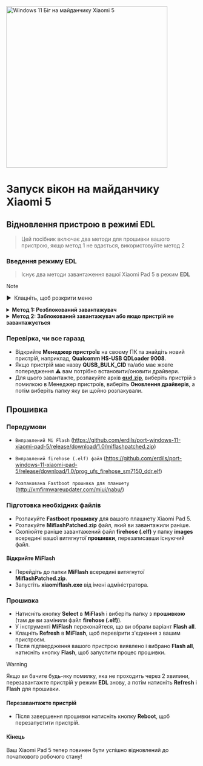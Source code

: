 <img align = "право" src = "https://raw.githubusercontent.com/erdils/port-windows-11-xiaomi-pad-5/main/nabu.png" width = "425" alt = "Windows 11 Біг на майданчику Xiaomi 5 ">

# Запуск вікон на майданчику Xiaomi 5

## Відновлення пристрою в режимі EDL
> Цей посібник включає два методи для прошивки вашого пристрою, якщо метод 1 не вдається, використовуйте метод 2

### Введення режиму EDL
> Існує два методи завантаження вашої Xiaomi Pad 5 в режим **EDL**

> [!Note]
>
> ▶ ️ Клацніть, щоб розкрити меню

<details>
 <summary><strong>Метод 1: Розблокований завантажувач</strong></summary>

> Якщо ваш завантажувач розблокований, просто запустіть наступну команду в режимі **fastboot**:
```cmd
fastboot oem edl
```

</details>

<details>
 <summary><strong>Метод 2: Заблокований завантажувач або якщо пристрій не завантажується</strong></summary>

- Вставте **EDL** кабель у свій пристрій (якщо у вас він є), і натисніть кнопку на кабелі, щоб завантажити планшет у **EDL** режим.
> Кабелі EDL, які можна знайти в Інтернеті повинні включати v2 в назві, наприклад, **Hydra v2 EDL кабель**.
- Крім того, ви можете замкнути **test point** (вимагає відкриття задньої панелі вашого пристрою).

</details>

### Перевірка, чи все гаразд
- Відкрийте **Менеджер пристроїв** на своєму ПК та знайдіть новий пристрій, наприклад, **Qualcomm HS-USB QDLoader 9008**.
- Якщо пристрій має назву **QUSB_BULK_CID** та/або має жовте попередження ⚠ вам потрібно встановити/оновити драйвери.
- Для цього завантажте, розпакуйте архів **[qud.zip](https://github.com/n00b69/woa-betalm/release/download/qfil/qud.zip)**, виберіть пристрій з помилкою в Менеджер пристроїв, виберіть **Оновлення драйверів**, а потім виберіть папку яку ви щойно розпакували.

## Прошивка

### Передумови
- `Виправлений Mi Flash` (https://github.com/erdils/port-windows-11-xiaomi-pad-5/release/download/1.0/miflashpatched.zip)

- `Виправлений firehose (.elf) файл` (https://github.com/erdils/port-windows-11-xiaomi-pad-5/release/download/1.0/prog_ufs_firehose_sm7150_ddr.elf)

- `Розпакована Fastboot прошивка для планшету` (http://xmfirmwareupdater.com/miui/nabu/)

### Підготовка необхідних файлів
- Розпакуйте **Fastboot прошивку** для вашого плашнету Xiaomi Pad 5.
- Розпакуйте **MiflashPatched.zip** файл, який ви завантажили раніше.
- Скопіюйте раніше завантажений файл **firehose (.elf)** у папку **images** всередині вашої витягнутої **прошивки**, перезаписавши існуючий файл.

#### Відкрийте MiFlash
- Перейдіть до папки **MiFlash** всередині витягнутої **MiflashPatched.zip**.
- Запустіть **xiaomiflash.exe** від імені адміністратора.

### Прошивка
- Натисніть кнопку **Select** в **MiFlash** і виберіть папку з **прошивкою** (там де ви замінили файл **firehose (.elf)**).
- У інструменті **MiFlash** переконайтеся, що ви обрали варіант **Flash all**.
- Клацніть **Refresh** в **MiFlash**, щоб перевірити з'єднання з вашим пристроєм.
- Після підтвердження вашого пристрою виявлено і вибрано **Flash all**, натисніть кнопку **Flash**, щоб запустити процес прошивки.

> [!WARNING]
> Якщо ви бачите будь-яку помилку, яка не проходить через 2 хвилини, перезавантажте пристрій у режим **EDL** знову, а потім натисніть **Refresh** і **Flash** для прошивки.

#### Перезавантажте пристрій
- Після завершення прошивки натисніть кнопку **Reboot**, щоб перезапустити пристрій.

#### Кінець
Ваш Xiaomi Pad 5 тепер повинен бути успішно відновлений до початкового робочого стану!
